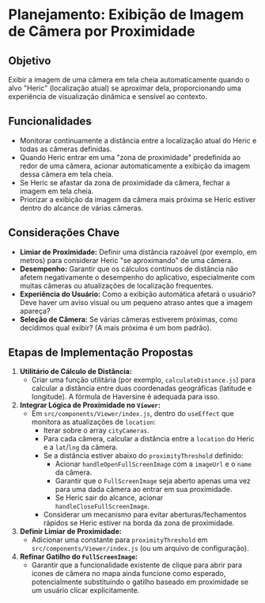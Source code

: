 # Planejamento: Exibição de Imagem de Câmera por Proximidade

## Objetivo
Exibir a imagem de uma câmera em tela cheia automaticamente quando o alvo "Heric" (localização atual) se aproximar dela, proporcionando uma experiência de visualização dinâmica e sensível ao contexto.

## Funcionalidades
- Monitorar continuamente a distância entre a localização atual do Heric e todas as câmeras definidas.
- Quando Heric entrar em uma "zona de proximidade" predefinida ao redor de uma câmera, acionar automaticamente a exibição da imagem dessa câmera em tela cheia.
- Se Heric se afastar da zona de proximidade da câmera, fechar a imagem em tela cheia.
- Priorizar a exibição da imagem da câmera mais próxima se Heric estiver dentro do alcance de várias câmeras.

## Considerações Chave
- **Limiar de Proximidade:** Definir uma distância razoável (por exemplo, em metros) para considerar Heric "se aproximando" de uma câmera.
- **Desempenho:** Garantir que os cálculos contínuos de distância não afetem negativamente o desempenho do aplicativo, especialmente com muitas câmeras ou atualizações de localização frequentes.
- **Experiência do Usuário:** Como a exibição automática afetará o usuário? Deve haver um aviso visual ou um pequeno atraso antes que a imagem apareça?
- **Seleção de Câmera:** Se várias câmeras estiverem próximas, como decidimos qual exibir? (A mais próxima é um bom padrão).

## Etapas de Implementação Propostas

1.  **Utilitário de Cálculo de Distância:**
    *   Criar uma função utilitária (por exemplo, `calculateDistance.js`) para calcular a distância entre duas coordenadas geográficas (latitude e longitude). A fórmula de Haversine é adequada para isso.
2.  **Integrar Lógica de Proximidade no `Viewer`:**
    *   Em `src/components/Viewer/index.js`, dentro do `useEffect` que monitora as atualizações de `location`:
        *   Iterar sobre o array `cityCameras`.
        *   Para cada câmera, calcular a distância entre a `location` do Heric e a `lat`/`lng` da câmera.
        *   Se a distância estiver abaixo do `proximityThreshold` definido:
            *   Acionar `handleOpenFullScreenImage` com a `imageUrl` e o `name` da câmera.
            *   Garantir que o `FullScreenImage` seja aberto apenas uma vez para uma dada câmera ao entrar em sua proximidade.
            *   Se Heric sair do alcance, acionar `handleCloseFullScreenImage`.
        *   Considerar um mecanismo para evitar aberturas/fechamentos rápidos se Heric estiver na borda da zona de proximidade.
3.  **Definir Limiar de Proximidade:**
    *   Adicionar uma constante para `proximityThreshold` em `src/components/Viewer/index.js` (ou um arquivo de configuração).
4.  **Refinar Gatilho do `FullScreenImage`:**
    *   Garantir que a funcionalidade existente de clique para abrir para ícones de câmera no mapa ainda funcione como esperado, potencialmente substituindo o gatilho baseado em proximidade se um usuário clicar explicitamente.
